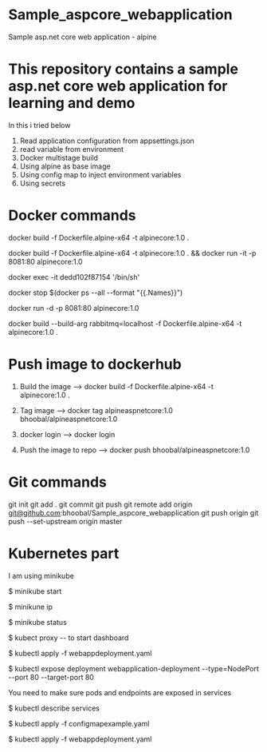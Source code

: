 # Sample_aspcore_webapplication
Sample asp.net core web application - alpine 

# This repository contains a sample asp.net core web application for learning and demo
In this i tried below
1. Read application configuration from appsettings.json
2. read variable from environment
3. Docker multistage build
4. Using alpine as base image
5. Using config map to inject environment variables
6. Using secrets

# Docker commands

docker build -f Dockerfile.alpine-x64 -t alpinecore:1.0 .

docker build -f Dockerfile.alpine-x64 -t alpinecore:1.0 . && docker run -it -p 8081:80 alpinecore:1.0

docker exec -it dedd102f87154 '/bin/sh' 

docker stop $(docker ps --all --format "{{.Names}}")

docker run -d -p 8081:80 alpinecore:1.0

docker build --build-arg rabbitmq=localhost -f Dockerfile.alpine-x64 -t alpinecore:1.0 .

# Push image to dockerhub
1. Build the image  --> docker build -f Dockerfile.alpine-x64 -t alpinecore:1.0 .

2. Tag image --> docker tag alpineaspnetcore:1.0 bhoobal/alpineaspnetcore:1.0

3. docker login  --> docker login

4. Push the image to repo  --> docker push bhoobal/alpineaspnetcore:1.0

# Git commands
git init
git add .
git commit
git push
git remote add origin git@github.com:bhoobal/Sample_aspcore_webapplication
git push origin
git push --set-upstream origin master

# Kubernetes part
I am using minikube

$ minikube start

$ minikune ip

$ minikube status

$ kubect proxy  -- to start dashboard

$ kubectl apply -f webappdeployment.yaml

$ kubectl expose deployment webapplication-deployment --type=NodePort --port 80 --target-port 80

You need to make sure pods and endpoints are exposed in services

$ kubectl describe services

$ kubectl apply -f configmapexample.yaml

$ kubectl apply -f webappdeployment.yaml






